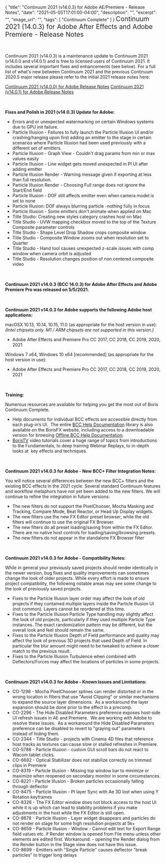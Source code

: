 {
  "title": "Continuum 2021 (v14.0.3) for Adobe AE/Premiere - Release Notes",
  "date": "2021-05-05T17:01:00-04:00",
  "description": "",
  "excerpt": "",
  "image_url": "",
  "tags": [
    "Continuum Complete"
  ]
}
<span style="color: rgb(40, 40, 40); font-size: 1.5em; word-spacing: 0.5px;">Continuum 2021 (14.0.3) for Adobe After Effects and Adobe Premiere  - Release Notes</span>

<span style="font-size: 1rem;"> </span>

Continuum 2021 (v14.0.3) is a maintenance update to Continuum 2021 (v14.0.0 and v14.0.1) and is free to licensed users of Continuum 2021.  It includes several important fixes and enhancements (see below).  For a full list of what's new between Continuum 2021 and the previous Continuum 2020.5 major release please refer to the initial 2021 release notes here:

[Continuum 2021 (v14.0.0) for Adobe Release Notes](/release-notes/continuum-2021-v14.0.0-for-adobe-ae-premiere-release-notes/)
[Continuum 2021 (v14.0.1) for Adobe Release Notes](/release-notes/continuum-2021-v14.0.1-for-adobe-ae-premiere-release-notes/)

<span style="font-size: 1rem;"> </span>

**Fixes and Polish in 2021 (v14.0.3) Update for Adobe:**

* Errors and or unexpected watermarking on certain Windows systems due to GPU init failure.
* Particle Illusion - Failures to fully launch the Particle Illusion UI and/or crashing/hanging upon first adding an emitter to the stage in certain scenarios where Particle Illusion had been used previously with a different set of emitters.
* Particle Illusion - Graph View - Couldn't drag params from min or max values easily
* Particle Illusion - Line widget gets moved unexpected in PI UI after adding emitter
* Particle Illusion Render - Warning message given if exporting at less than full resolution.
* Particle Illusion Render - Choosing Full range does not ignore the Start/End field
* Particle Illusion - DOF still affects emitter even when camera model is set to none
* Particle Illusion: DOF always blurring particle -nothing fully in focus
* Particle Illusion - Some emitters don't animate when applied on Mac
* Title Studio: Creating new styles category crashes host on Mac
* Title Studio - UVW mapping checkbox moved to the top of the Texture Composite parameter controls
* Title Studio - Shape Level Drop Shadow crops composite window
* Title Studio - Composite Window zooms out when resolution set to Quarter
* Title Studio - Hand tool causes unexpected z-scale issues with comp window when camera orbit is adjusted
* Title Studio - Resolution changes position of non centered composite video

<span style="font-size: 1rem;"> </span>

**Continuum 2021 v14.0.3 (BCC 14.0.3) for Adobe After Effects and Adobe Premiere Pro was released on 5/5/2021.**

<span style="font-size: 1rem;"> </span>

**Continuum 2021 v14.0.3 for Adobe supports the following Adobe host applications:**

macOSX 10.13, 10.14, 10.15, 11.0 (as appropriate for the host version in use):  _(Intel chipsets only.  M1 / ARM chipsets are not supported in this version.)_

* Adobe After Effects and Premiere Pro CC 2017, CC 2018, CC 2019, 2020, 2021

Windows 7 x64, Windows 10 x64 \[recommended\] (as appropriate for the host version in use):

* Adobe After Effects and Premiere Pro CC 2017, CC 2018, CC 2019, 2020, 2021

<span style="font-size: 1rem;"> </span>

**Training:**

Numerous resources are available for helping you get the most out of Boris Continuum Complete.

* Help documents for individual BCC effects are accessible directly from each plug-in’s UI.  The entire [BCC Help Documentation](/documentation/continuum/bcc-user-guide/ "BCC Help Documentation") library is also available on the BorisFX website, including access to a downloadable version for browsing [Offline BCC Help Documentation](https://cdn.borisfx.com/borisfx/store/BCC2019Documentation.zip "Offline Downloadable BCC Help Documentation").
* [BorisTV](/videos/) video tutorials cover a huge range of topics from introductions to the Fundamentals, to deep training Webinar Replays, to in-depth looks at  key effects and techniques.

<span style="font-size: 1rem;"> </span>

**Continuum 2021 v14.0.3 for Adobe - New BCC+ Filter Integration Notes:**

You will notice several differences between the new BCC+ filters and the existing BCC effects in the 2021 cycle.  Several standard Continuum features and workflow metaphors have not yet been added to the new filters.  We will continue to refine the integration in future versions:

* The new filters do not support the PixelChooser, Mocha Masking and Tracking, Compare Mode, Beat Reactor, or Head Up Display widgets.
* The new filters use the new FX Editor preset browser, while the old filters will continue to use the original FX Browser.
* The new filters do all preset loading/saving from within the FX Editor.  There are no native host controls for loading/saving/browsing presets.
* The new filters do not appear in the standalone FX Browser filter

<span style="font-size: 1rem;"> </span>

**Continuum 2021 v14.0.3 for Adobe - Compatibility Notes:**

While in general your previously saved projects should render identically in the newer version, bug fixes and quality improvements can sometimes change the look of older projects. While every effort is made to ensure project compatibility, the following notable areas may see some change to the look of previously saved projects.

* Fixes to the Particle Illusion layer order may affect the look of old projects if they contained multiple layers inside the Particle Illusion UI (not common).  Layers cannot be reordered at this time.
* Fixes to the Particle Illusion Particle Type handling may slightly affect the look of old projects, particularly if they used multiple Particle Type instances.  The exact randomization pattern may be different, but the overall look and feel should remain the same.
* Fixes to the Particle Illusion Depth of Field performance and quality may affect the look of previous 3D projects that used Depth of Field.  In particular the blur amount might need to be tweaked to achieve a closer match to the previous result.
* Fixes to the Particle Illusion Turbulence when combined with Deflectors/Forces may affect the locations of particles in some projects.

<span style="font-size: 1rem;"> </span>

**Continuum 2021 v14.0.3 for Adobe - Known Issues and Limitations:**

* CO-1298 - Mocha PixelChooser splines can render distorted or in the wrong location in filters that use "Avoid Clipping" or similar mechanisms to expand the source layer dimensions.  As a workaround the layer expansion should be done prior to the effect in a precomp.
* CO-2296 - The Hide Disabled Parameters preference exposes host-side UI refresh issues in AE and Premiere.  We are working with Adobe to resolve these issues.  As a workaround the Hide Disabled Parameters preference can be disabled to revert to "graying out" parameters instead of hiding them.
* CO-2344 - Title Studio - projects with Cinema 4D files that reference host tracks as textures can cause slow or stalled refreshes in Premiere.
* CO-5788 - Particle Illusion - custom GUI scroll bars do not react to Wacom tablet clicks.
* CO-6682 - Optical Stabilizer does not stabilize correctly on trimmed clips in Premiere
* CO-8319 - Particle Illusion - Missing top window bar to minimize or maximize when reopened on secondary monitor in some circumstances.
* CO-8221 - Particle Illusion - Broken particles occasionally falling through deflector
* CO-8475 - Particle Illusion - PI layer Sync with Ae 3D lost when using Y Rotation keyframes
* CO-8326 - The FX Editor window does not block access to the host UI while it is up which can lead to stability problems if you make adjustments in the host while the FX Editor is still open.
* CO-8678 - Particle Illusion - Layer widget disappears and particles do not render on stage for some high resolution projects at 5k+
* CO-8659 - Particle Illusion - Window - Cannot edit text for Export Range field values etc. if Render window is opened from File menu unless other elements are edited first.  Workaround: - opening the Render dialog from the Render button in the Stage view does not have this issue.
* CO-8699 - Emitters with "Single Particle" causes deflector "break particles" to trigger long delays

<div id="ext-gen9245"> </div>